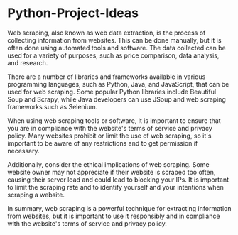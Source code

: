 # Python-Project-Ideas

Web scraping, also known as web data extraction, is the process of collecting information from websites. This can be done manually, but it is often done using automated tools and software. The data collected can be used for a variety of purposes, such as price comparison, data analysis, and research.

There are a number of libraries and frameworks available in various programming languages, such as Python, Java, and JavaScript, that can be used for web scraping. Some popular Python libraries include Beautiful Soup and Scrapy, while Java developers can use JSoup and web scraping frameworks such as Selenium.

When using web scraping tools or software, it is important to ensure that you are in compliance with the website's terms of service and privacy policy. Many websites prohibit or limit the use of web scraping, so it's important to be aware of any restrictions and to get permission if necessary.

Additionally, consider the ethical implications of web scraping. Some website owner may not appreciate if their website is scraped too often, causing their server load and could lead to blocking your IPs. It is important to limit the scraping rate and to identify yourself and your intentions when scraping a website.

In summary, web scraping is a powerful technique for extracting information from websites, but it is important to use it responsibly and in compliance with the website's terms of service and privacy policy.
